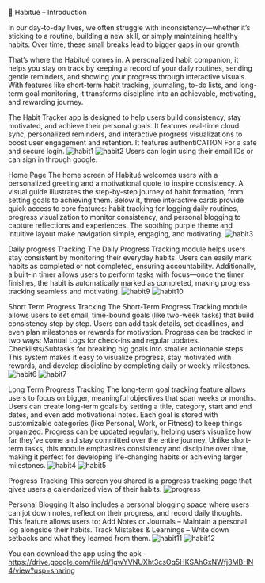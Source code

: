 
🌱 Habitué – Introduction

In our day-to-day lives, we often struggle with inconsistency—whether it’s sticking to a routine, building a new skill, or simply maintaining healthy habits. Over time, these small breaks lead to bigger gaps in our growth.

That’s where the Habitué comes in.
A personalized habit companion, it helps you stay on track by keeping a record of your daily routines, sending gentle reminders, and showing your progress through interactive visuals. With features like short-term habit tracking, journaling, to-do lists, and long-term goal monitoring, it transforms discipline into an achievable, motivating, and rewarding journey.

The Habit Tracker app is designed to help users build consistency, stay motivated, and achieve their personal goals.
It features real-time cloud sync, personalized reminders, and interactive progress visualizations to boost user engagement and retention.
It features authentiCATION For a safe and secure login.
![habit1](https://github.com/user-attachments/assets/ab9bae6a-09af-42f7-8a53-e96bc955bbda)
![habit2](https://github.com/user-attachments/assets/3faf5d07-1bac-4948-8c3c-869dca35a1a0)
Users can login using their email IDs or can sign in through google. 

Home Page
The home screen of Habitué welcomes users with a personalized greeting and a motivational quote to inspire consistency. A visual guide illustrates the step-by-step journey of habit formation, from setting goals to achieving them. Below it, three interactive cards provide quick access to core features: habit tracking for logging daily routines, progress visualization to monitor consistency, and personal blogging to capture reflections and experiences. The soothing purple theme and intuitive layout make navigation simple, engaging, and motivating.
![habit3](https://github.com/user-attachments/assets/2425a781-4173-45b6-b774-cd7f60ff2aa3)

Daily progress Tracking 
The Daily Progress Tracking module helps users stay consistent by monitoring their everyday habits. Users can easily mark habits as completed or not completed, ensuring accountability. Additionally, a built-in timer allows users to perform tasks with focus—once the timer finishes, the habit is automatically marked as completed, making progress tracking seamless and motivating.
![habit9](https://github.com/user-attachments/assets/a4ef5ddf-ba78-47f4-b214-bda45a629947)
![habit10](https://github.com/user-attachments/assets/79723fca-be35-4060-91a7-c8df7448cc25)

Short Term Progress Tracking
The Short-Term Progress Tracking module allows users to set small, time-bound goals (like two-week tasks) that build consistency step by step. Users can add task details, set deadlines, and even plan milestones or rewards for motivation. Progress can be tracked in two ways:
Manual Logs for check-ins and regular updates.
Checklists/Subtasks for breaking big goals into smaller actionable steps.
This system makes it easy to visualize progress, stay motivated with rewards, and develop discipline by completing daily or weekly milestones.
![habit6](https://github.com/user-attachments/assets/0cd987dd-27cf-4c66-9346-1deb51c046ca)
![habit7](https://github.com/user-attachments/assets/ed672683-5485-48bf-87d6-9fccd8503cc9)

Long Term Progress Tracking
The long-term goal tracking feature allows users to focus on bigger, meaningful objectives that span weeks or months. Users can create long-term goals by setting a title, category, start and end dates, and even add motivational notes. Each goal is stored with customizable categories (like Personal, Work, or Fitness) to keep things organized.
Progress can be updated regularly, helping users visualize how far they’ve come and stay committed over the entire journey. Unlike short-term tasks, this module emphasizes consistency and discipline over time, making it perfect for developing life-changing habits or achieving larger milestones.
![habit4](https://github.com/user-attachments/assets/e2df4eac-9593-4a8b-970b-110baf108074)
![habit5](https://github.com/user-attachments/assets/dd66adb6-588e-44fc-ab7d-201393714c0e)

Progress Tracking
This screen you shared is a progress tracking page that gives users a calendarized view of their habits.
![progress](https://github.com/user-attachments/assets/2de50a4f-fc31-4118-b770-53bd7b00d50c)

Personal Blogging
It also includes a personal blogging space where users can jot down notes, reflect on their progress, and record daily thoughts. This feature allows users to:
Add Notes or Journals – Maintain a personal log alongside their habits.
Track Mistakes & Learnings – Write down setbacks and what they learned from them.
![habit11](https://github.com/user-attachments/assets/7aae8fa2-69bf-4382-823e-c7c9279f24e2)
![habit12](https://github.com/user-attachments/assets/db81a9c3-266a-45b3-8634-9586d93707ca)

You can download the app using the apk - https://drive.google.com/file/d/1gwYVNUXht3csOq5HKSAhGxNWfj8MBHN4/view?usp=sharing
